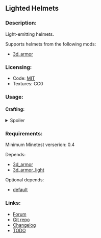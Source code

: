 ## Lighted Helmets

### Description:

Light-emitting helmets.

Supports helmets from the following mods:
- [3d_armor][]

### Licensing:

- Code: [MIT](LICENSE.txt)
- Textures: CC0

### Usage:

#### Crafting:

<details><summary>Spoiler</summary>

```
╔══════════════════════╗
║    default:torch     ║
╠══════════════════════╣
║ default:mese_crystal ║
╠══════════════════════╣
║       helmet         ║
╚══════════════════════╝
```

</details>

### Requirements:

Minimum Minetest verserion: 0.4

Depends:
- [3d_armor][]
- [3d_armor_light](https://content.minetest.net/packages/AntumDeluge/3d_armor_light/)

Optional depends:
- [default](https://github.com/minetest/minetest_game/blob/master/mods/default)

### Links:

- [Forum](https://forum.minetest.net/viewtopic.php?t=27035)
- [Git repo](https://github.com/AntumMT/mod-lighted_helmets)
- [Changelog](changelog.txt)
- [TODO](TODO.txt)


[3d_armor]: https://content.minetest.net/packages/stu/3d_armor/
